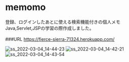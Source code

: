 # memomo

登録、ログインしたあとに使える検索機能付きの個人メモ<br>
Java,Servlet,JSPの学習の際作成しました。<br>
<br>
###URL
https://fierce-sierra-71324.herokuapp.com/

![ss_2022-03-04_14-44-23](https://user-images.githubusercontent.com/98932123/157592471-8ed6bf1f-6bd3-49d7-8924-7d8ed356d2cd.png)
![ss_2022-03-04_14-42-21](https://user-images.githubusercontent.com/98932123/157592531-022f4a4b-542b-4dd4-9139-060474e58631.png)
![ss_2022-03-04_14-43-54](https://user-images.githubusercontent.com/98932123/157592541-4c614a0c-c2b6-4348-8783-fe77474d5ac6.png)
